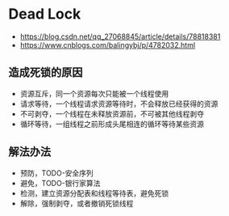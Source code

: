 # Dead Lock
- https://blog.csdn.net/qq_27068845/article/details/78818381
- https://www.cnblogs.com/balingybj/p/4782032.html

## 造成死锁的原因
- 资源互斥，同一个资源每次只能被一个线程使用
- 请求等待，一个线程请求资源等待时，不会释放已经获得的资源
- 不可剥夺，一个线程在未释放资源前，不可被其他线程剥夺
- 循环等待，一组线程之前形成头尾相连的循环等待某些资源

## 解法办法
- 预防，TODO-安全序列
- 避免，TODO-银行家算法
- 检测，建立资源分配表和线程等待表，避免死锁
- 解除，强制剥夺，或者撤销死锁线程
